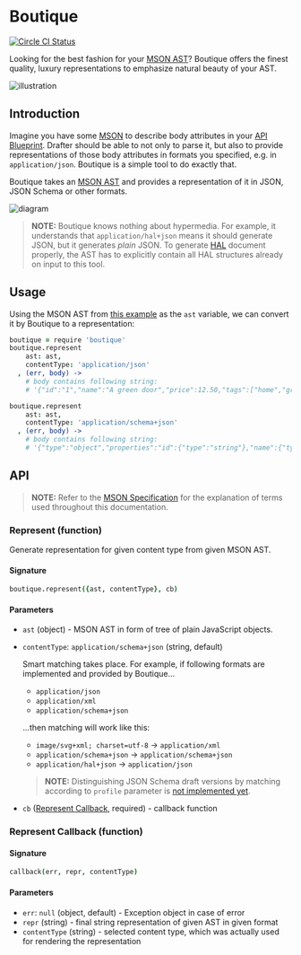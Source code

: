 # Boutique

[![Circle CI Status](https://img.shields.io/circleci/project/apiaryio/boutique.js.svg)](https://circleci.com/gh/apiaryio/boutique.js/tree/master)

Looking for the best fashion for your [MSON AST](https://github.com/apiaryio/mson-ast)? Boutique offers the finest quality, luxury representations to emphasize natural beauty of your AST.

![illustration](https://github.com/apiaryio/boutique/blob/master/assets/boutique.png?raw=true)

## Introduction

Imagine you have some [MSON](https://github.com/apiaryio/mson) to describe body attributes in your [API Blueprint](https://github.com/apiaryio/api-blueprint/). Drafter should be able to not only to parse it, but also to provide representations of those body attributes in formats you specified, e.g. in `application/json`. Boutique is a simple tool to do exactly that.

Boutique takes an [MSON AST](https://github.com/apiaryio/mson-ast) and provides a representation of it in JSON, JSON Schema or other formats.

![diagram](https://github.com/apiaryio/boutique/blob/master/assets/boutique-diagram.png?raw=true)

> **NOTE:** Boutique knows nothing about hypermedia. For example, it understands that `application/hal+json` means it should generate JSON, but it generates *plain* JSON. To generate [HAL](http://stateless.co/hal_specification.html) document properly, the AST has to explicitly contain all HAL structures already on input to this tool.

## Usage

Using the MSON AST from [this example](https://github.com/apiaryio/mson-ast#example) as the `ast` variable, we can convert it by Boutique to a representation:

```coffeescript
boutique = require 'boutique'
boutique.represent
    ast: ast,
    contentType: 'application/json'
  , (err, body) ->
    # body contains following string:
    # '{"id":"1","name":"A green door","price":12.50,"tags":["home","green"],"vector":["1","2","3"]}'

boutique.represent
    ast: ast,
    contentType: 'application/schema+json'
  , (err, body) ->
    # body contains following string:
    # '{"type":"object","properties":"id":{"type":"string"},"name":{"type":"string"},"price":{"type":"number"},"tags":{"type":"array"},"vector":{"type":"array"}}'
```

## API

> **NOTE:** Refer to the [MSON Specification](https://github.com/apiaryio/mson/blob/master/MSON%20Specification.md) for the explanation of terms used throughout this documentation.

### Represent (function)
Generate representation for given content type from given MSON AST.

#### Signature

```coffeescript
boutique.represent({ast, contentType}, cb)
```

#### Parameters

-   `ast` (object) - MSON AST in form of tree of plain JavaScript objects.
-   `contentType`: `application/schema+json` (string, default)

    Smart matching takes place. For example, if following formats are implemented and provided by Boutique...

    -   `application/json`
    -   `application/xml`
    -   `application/schema+json`

    ...then matching will work like this:

    -   `image/svg+xml; charset=utf-8` → `application/xml`
    -   `application/schema+json` → `application/schema+json`
    -   `application/hal+json` → `application/json`

    > **NOTE:** Distinguishing JSON Schema draft versions by matching according to `profile` parameter is [not implemented yet](https://github.com/apiaryio/boutique/issues/14).

-   `cb` ([Represent Callback](#represent-callback-function), required) - callback function

### Represent Callback (function)

#### Signature

```coffeescript
callback(err, repr, contentType)
```

#### Parameters

-   `err`: `null` (object, default) - Exception object in case of error
-   `repr` (string) - final string representation of given AST in given format
-   `contentType` (string) - selected content type, which was actually used for rendering the representation
